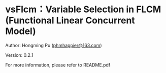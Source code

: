 # vsFlcm：Variable Selection in FLCM (Functional Linear Concurrent Model)

Author: Hongming Pu (phmhappier@163.com)

Version: 0.2.1

For more information, please refer to README.pdf
